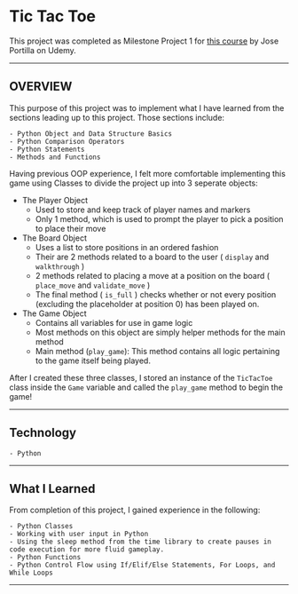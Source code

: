 # Tic Tac Toe

This project was completed as Milestone Project 1 for [this course](https://www.udemy.com/course/complete-python-bootcamp/) by Jose Portilla on Udemy.

---

## OVERVIEW

This purpose of this project was to implement what I have learned from the sections leading up to this project.
Those sections include:
    
    - Python Object and Data Structure Basics
    - Python Comparison Operators
    - Python Statements
    - Methods and Functions

Having previous OOP experience, I felt more comfortable implementing this game using Classes to divide the project up into 3 seperate objects:

- The Player Object
    - Used to store and keep track of player names and markers
    - Only 1 method, which is used to prompt the player to pick a position to place their move
- The Board Object
    - Uses a list to store positions in an ordered fashion
    - Their are 2 methods related to a board to the user ( `display` and `walkthrough` )
    - 2 methods related to placing a move at a position on the board ( `place_move` and `validate_move` )
    - The final method ( `is_full` ) checks whether or not every position (excluding the placeholder at position 0) has been played on.
- The Game Object
    - Contains all variables for use in game logic
    - Most methods on this object are simply helper methods for the main method
    - Main method (`play_game`): This method contains all logic pertaining to the game itself being played.

After I created these three classes, I stored an instance of the `TicTacToe` class inside the `Game` variable and called the `play_game` method to begin the game!

---

## Technology

    - Python

---

## What I Learned

From completion of this project, I gained experience in the following:

    - Python Classes
    - Working with user input in Python
    - Using the sleep method from the time library to create pauses in code execution for more fluid gameplay.
    - Python Functions
    - Python Control Flow using If/Elif/Else Statements, For Loops, and While Loops 

---

